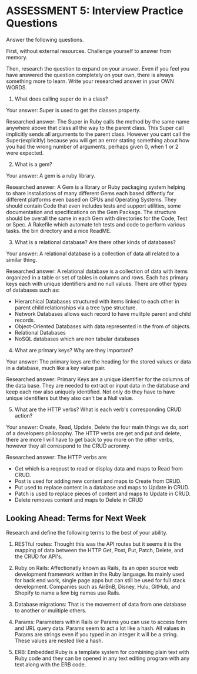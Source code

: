 # ASSESSMENT 5: Interview Practice Questions

Answer the following questions.

First, without external resources. Challenge yourself to answer from memory.

Then, research the question to expand on your answer. Even if you feel you have answered the question completely on your own, there is always something more to learn. Write your researched answer in your OWN WORDS.

1. What does calling super do in a class?

Your answer: Super is used to get the classes property.

Researched answer: The Super in Ruby calls the method by the same name anywhere above that class all the way to the parent class.  This Super call implicitly sends all arguments to the parent class. However you cant call the Super(explicitly) because you will get an error stating something about how you had the wrong number of arguments, perhaps given 0, when 1 or 2 were expected.  

2. What is a gem?

Your answer: A gem is a ruby library.

Researched answer: A Gem is a library or Ruby packaging system helping to share installations of many different Gems each based diffently for different platforms even based on CPUs and Operating Systems. They should contain Code that even includes tests and support utilities, some documentation and specifications on the Gem Package.  The structure should be overall the same in each Gem with directories for the Code, Test or Spec.  A Rakefile which automate teh tests and code to perform various tasks. the bin directory and a nice ReadME.   

3. What is a relational database? Are there other kinds of databases?

Your answer: A relational database is a collection of data all related to a similar thing. 

Researched answer: A relational database is a collection of data with items organized in a table or set of tables in columns and rows. Each has primary keys each with unique identifiers and no null values. There are other types of databases such as:
- Hierarchical Databases structured with items linked to each other in parent child relationships via a tree type structure. 
- Network Databases allows each record to have mulitple parent and child records.
- Object-Oriented Databases with data represented in the from of objects.
- Relational Databases
- NoSQL databases which are non tabular databases

4. What are primary keys? Why are they important?

Your answer: The primary keys are the heading for the stored values or data in a database, much like a key value pair. 

Researched answer: Primary Keys are a unique identifier for the columns of the data base. They are needed to extract or input data in the database and keep each row also uniquely identified. Not only do they have to have unique identifiers but they also can't be a Null value.

5. What are the HTTP verbs? What is each verb's corresponding CRUD action?

Your answer: Create, Read, Update, Delete the four main things we do, sort of a developers philosophy.  The HTTP verbs are get and put and delete, there are more I will have to get back to you more on the other verbs, however they all correspond to the CRUD acronmy. 

Researched answer: The HTTP verbs are:
- Get which is a reqeust to read or display data and maps to Read from CRUD.
- Post is used for adding new content and maps to Create from CRUD.
- Put used to replace content in a database and maps to Update in CRUD.
- Patch is used to replace pieces of content and maps to Update in CRUD.
- Delete removes content and maps to Delete in CRUD 

## Looking Ahead: Terms for Next Week

Research and define the following terms to the best of your ability.

1. RESTful routes: Thought this was the API routes but it seems it is the mapping of data between the HTTP Get, Post, Put, Patch, Delete, and the CRUD for API's.

2. Ruby on Rails: Affectionatly known as Rails, its an open source web development framework written in the Ruby language.  Its mainly used for back end work, single page apps but can still be used for full stack development.  Companies such as AirBnB, Disney, Hulu, GitHub, and Shopify to name a few big names use Rails.

3. Database migrations: That is the movement of data from one database to another or mulitiple others. 

4. Params: Parameters within Rails or Params you can use to access form and URL query data.  Params seem to act a lot like a hash.  All values in Params are strings even if you typed in an integer it will be a string. These values are nested like a hash. 

5. ERB: Embedded Ruby is a template system for combining plain text with Ruby code and they can be opened in any text editing program with any text along with the ERB code. 
